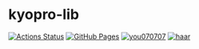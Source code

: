 # kyopro-lib

[![Actions Status](https://github.com/Haar-you/kyopro-lib/workflows/verify/badge.svg)](https://github.com/Haar-you/kyopro-lib/actions)
[![GitHub Pages](https://img.shields.io/static/v1?label=GitHub+Pages&message=+&color=brightgreen&logo=github)](https://Haar-you.github.io/kyopro-lib/)
[![you070707](https://img.shields.io/endpoint?url=https%3A%2F%2Fatcoder-badges.now.sh%2Fapi%2Fatcoder%2Fjson%2Fyou070707)](https://atcoder.jp/users/you070707)
[![haar](https://img.shields.io/endpoint?url=https%3A%2F%2Fatcoder-badges.now.sh%2Fapi%2Fcodeforces%2Fjson%2Fhaar)](https://codeforces.com/profile/haar)
